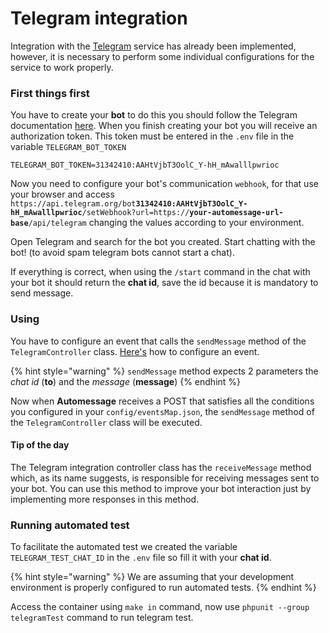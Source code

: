 # Telegram integration

Integration with the [Telegram](https://telegram.org) service has already been implemented, however, it is necessary to perform some individual configurations for the service to work properly.

### First things first

You have to create your **bot** to do this you should follow the Telegram documentation [here](https://core.telegram.org/bots#6-botfather). When you finish creating your bot you will receive an authorization token. This token must be entered in the `.env` file in the variable `TELEGRAM_BOT_TOKEN`&#x20;

```
TELEGRAM_BOT_TOKEN=31342410:AAHtVjbT3OolC_Y-hH_mAwalllpwrioc
```

Now you need to configure your bot's communication `webhook`, for that use your browser and access `https://api.telegram.org/bot`**`31342410:AAHtVjbT3OolC_Y-hH_mAwalllpwrioc`**`/setWebhook?url=https://`**`your-automessage-url-base`**`/api/telegram` changing the values according to your environment.

Open Telegram and search for the bot you created. Start chatting with the bot! (to avoid spam telegram bots cannot start a chat).

If everything is correct, when using the `/start` command in the chat with your bot it should return the **chat id**, save the id because it is mandatory to send message.

### Using

You have to configure an event that calls the `sendMessage` method of the `TelegramController` class. [Here's](getting-started.md#events-map) how to configure an event.

{% hint style="warning" %}
`sendMessage` method expects 2 parameters the _chat id_ (**to**) and the _message_ (**message**)
{% endhint %}

Now when **Automessage** receives a POST that satisfies all the conditions you configured in your `config/eventsMap.json`, the `sendMessage` method of the `TelegramController` class will be executed.

#### Tip of the day

The Telegram integration controller class has the `receiveMessage` method which, as its name suggests, is responsible for receiving messages sent to your bot. You can use this method to improve your bot interaction just by implementing more responses in this method.

### Running automated test

To facilitate the automated test we created the variable `TELEGRAM_TEST_CHAT_ID` in the `.env` file so fill it with your **chat id**.

{% hint style="warning" %}
We are assuming that your development environment is properly configured to run automated tests.
{% endhint %}

Access the container using `make in` command, now use `phpunit --group telegramTest` command to run telegram test.
